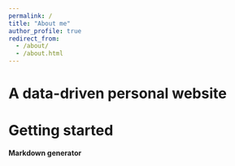 ```yaml
---
permalink: /
title: "About me"
author_profile: true
redirect_from: 
  - /about/
  - /about.html
---
```


A data-driven personal website
======

Getting started
======

**Markdown generator**

